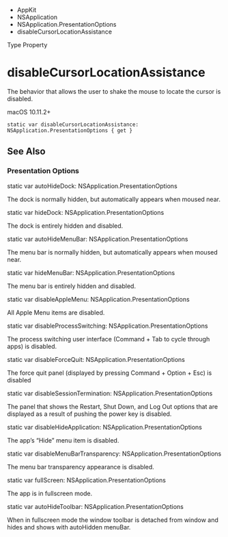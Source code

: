 

- AppKit
- NSApplication
- NSApplication.PresentationOptions
-  disableCursorLocationAssistance 

Type Property

# disableCursorLocationAssistance

The behavior that allows the user to shake the mouse to locate the cursor is disabled.

macOS 10.11.2+

``` source
static var disableCursorLocationAssistance: NSApplication.PresentationOptions { get }
```

## See Also

### Presentation Options

static var autoHideDock: NSApplication.PresentationOptions

The dock is normally hidden, but automatically appears when moused near.

static var hideDock: NSApplication.PresentationOptions

The dock is entirely hidden and disabled.

static var autoHideMenuBar: NSApplication.PresentationOptions

The menu bar is normally hidden, but automatically appears when moused near.

static var hideMenuBar: NSApplication.PresentationOptions

The menu bar is entirely hidden and disabled.

static var disableAppleMenu: NSApplication.PresentationOptions

All Apple Menu items are disabled.

static var disableProcessSwitching: NSApplication.PresentationOptions

The process switching user interface (Command + Tab to cycle through apps) is disabled.

static var disableForceQuit: NSApplication.PresentationOptions

The force quit panel (displayed by pressing Command + Option + Esc) is disabled

static var disableSessionTermination: NSApplication.PresentationOptions

The panel that shows the Restart, Shut Down, and Log Out options that are displayed as a result of pushing the power key is disabled.

static var disableHideApplication: NSApplication.PresentationOptions

The app’s “Hide” menu item is disabled.

static var disableMenuBarTransparency: NSApplication.PresentationOptions

The menu bar transparency appearance is disabled.

static var fullScreen: NSApplication.PresentationOptions

The app is in fullscreen mode.

static var autoHideToolbar: NSApplication.PresentationOptions

When in fullscreen mode the window toolbar is detached from window and hides and shows with autoHidden menuBar.

